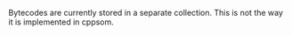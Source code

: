 Bytecodes are currently stored in a separate collection. This is not the way it is implemented in cppsom.